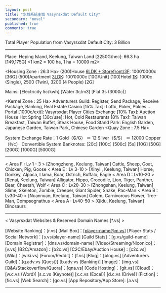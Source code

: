 ```yaml
---
layout: post
title: "水城系統主城 Vasyrsxdat Default City"
secondary: "novel"
published: true
comments: true
---
```


Total Player Population from Vasyrsxdat Default City: 3 Billion
________________________________________________
Place: Heping Island, Keelung, Taiwan
Land [2250G/hec]: 66.3 ha [149,175G] <1 km2 = 100 ha, 1 ha = 10000 m2>

<Housing Zone : 26.3 Ha>
(200)House [6LDK + Storefront/3F](265m2): 1000’0000c [36G]
(500)Apartment [3LDK](300m2): 100’0000c [10G/Unit]
(100)Hotel [1K](600m2): 1000c (Single), 2500 (Twin), 3200 (4 People) [2G]

Mains: [Electricity 5c/kwh] [Water 3c/m3] [Flat 3s (3000c)]

<Kernel Zone : 25 Ha>
Adventurers Guild: Register, Send Package, Receive Package, Banking, Real Estate
Casino [15% Tax]: Lotto, Poker, Pokies… 
Portal [1000c/exit]: Vasyrsxdat Player Cities
Exchange [10% Tax]: Auction House
Hot Spring [30c/use]: Hot, Cold
Restaurants [8% Tax]: Taiwan Breakfast, Taiwan Buffet, Steak House, Food Stand
Park: English Garden, Japanese Garden, Taiwan Park, Chinese Garden
<Quay Zone : 7.5 Ha>

System Exchange Rate：1 Gold（₲/G） ＝ 12 Silver（$/S） ＝ 12000 Copper（¢/c）
Convertible System Banknotes: [20c] [100c] [500c] [5s] [10G] [50G] [200G] [1000G] [5000G]
________________________________________________
< Area F : Lv  1 - 3 > [Zhongzheng, Keelung, Taiwan]
Cattle, Sheep, Goat, Chicken, Pig, Goose
< Area E : Lv  3-10 > [Xinyi , Keelung, Taiwan]
Horse, Donkey, Alpaca, Llama, Boar, Ostrich, Buffalo, Eagle
< Area D : Lv10-20 > [Renai, Keelung, Taiwan]
Alligator, Hippo, Crocodile, Lion, Tiger, Panther, Bear, Cheetah, Wolf
< Area C : Lv20-30 > [Zhongshan, Keelung, Taiwan]
Slime, Skeleton, Zombie, Creeper, Giant Spider, Snake, Pac-Man
< Area B : Lv30-40 > [Nuannuan, Keelung, Taiwan]
Golem, Carnivorous Flower, Tree-Man, Compsognathus
< Area A : Lv40-50 > [Qidu, Keelung, Taiwan]
Dinosaurs
________________________________________________
< Vasyrsxdat Websites & Reserved Domain Names [*.vs] >

[Website Ranking]：[r.vs] 
[Mail Box]：[player-name@m.vs]
[Player Stats / Social Network]：[s.vs/player-name]
[Guild Stats]：[g.vs/guild-name]
[Domain Registrar]：[dns.vs/domain-name]
[Video/Streaming/Niconico]：[v.vs]
[B2C/Amazon]：[b2c.vs]
[C2C/Ebay/Auction House]：[c2c.vs]
[Wiki]：[wiki.vs]
[Forum/Reddit]：[f.vs]
[Blog]：[blog.vs]
[Adventurers Guild]：[q.adv.vs (Quest)] [b.adv.vs (Banking)]
[Image]：[img.vs]
[Q&A/Stackoverflow/Quora]：[qna.vs]
[Code Hosting]：[git.vs]
[Cloud]：[w.c.vs (Word)] [s.c.vs (Keynote)] [x.c.vs (Excel)] [d.c.vs (Drive)]
[Fiction]：[fic.vs]
[Web Search]：[go.vs]
[App Repository/App Store]: [a.vs]
________________________________________________
